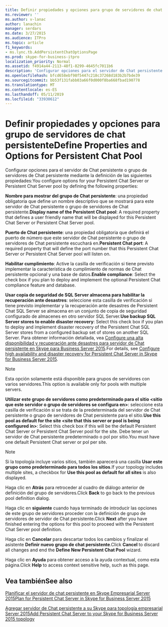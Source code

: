 ```yaml
---
title: Definir propiedades y opciones para grupo de servidores de chat persistente
ms.reviewer: ''
ms.author: v-lanac
author: lanachin
manager: serdars
ms.date: 3/27/2015
ms.audience: ITPro
ms.topic: article
f1_keywords:
- ms.lync.tb.AddPersistentChatOptionsPage
ms.prod: skype-for-business-itpro
localization_priority: Normal
ms.assetid: f4914a44-2113-48f1-8299-4645fc7011b6
description: 'Configurar opciones para el servidor de Chat persistente o grupo de servidores de Chat persistente mediante la definición de las siguientes propiedades:'
ms.openlocfilehash: bfcd658ebf98f5447c218c37268d183b2b7bde39
ms.sourcegitcommit: bb53f131fabb03a66f0d000f8ba668fbad190778
ms.translationtype: MT
ms.contentlocale: es-ES
ms.lasthandoff: 05/11/2019
ms.locfileid: "33930612"
---
```

# <a name="define-properties-and-options-for-persistent-chat-pool"></a><span data-ttu-id="e9b73-103">Definir propiedades y opciones para grupo de servidores de chat persistente</span><span class="sxs-lookup"><span data-stu-id="e9b73-103">Define Properties and Options for Persistent Chat Pool</span></span>
 
<span data-ttu-id="e9b73-104">Configurar opciones para el servidor de Chat persistente o grupo de servidores de Chat persistente mediante la definición de las siguientes propiedades:</span><span class="sxs-lookup"><span data-stu-id="e9b73-104">You configure options for your Persistent Chat Server or Persistent Chat Server pool by defining the following properties:</span></span>
  
 <span data-ttu-id="e9b73-105">**Nombre para mostrar del grupo de Chat persistente**: una propiedad obligatoria que define un nombre descriptivo que se mostrará para este servidor de Chat persistente o grupo de servidores de Chat persistente.</span><span class="sxs-lookup"><span data-stu-id="e9b73-105">**Display name of the Persistent Chat pool**: A required property that defines a user friendly name that will be displayed for this Persistent Chat Server or Persistent Chat Server pool.</span></span>
  
 <span data-ttu-id="e9b73-106">**Puerto de Chat persistente**: una propiedad obligatoria que definirá el puerto de número que este servidor de Chat persistente o grupo de servidores de Chat persistente escuchará en.</span><span class="sxs-lookup"><span data-stu-id="e9b73-106">**Persistent Chat port**: A required property that will define the port number that this Persistent Chat Server or Persistent Chat Server pool will listen on.</span></span>
  
 <span data-ttu-id="e9b73-107">**Habilitar cumplimiento**: Active la casilla de verificación si tiene previsto implementar la característica de cumplimiento de normas de Chat persistente opcional y una base de datos.</span><span class="sxs-lookup"><span data-stu-id="e9b73-107">**Enable compliance**: Select the check box if you plan to deploy and implement the optional Persistent Chat compliance feature and database.</span></span>
  
 <span data-ttu-id="e9b73-108">**Usar copia de seguridad de SQL Server almacena para habilitar la recuperación ante desastres**: seleccione esta casilla de verificación si tiene previsto implementar y la recuperación ante desastres de Persistent Chat SQL Server se almacena en un conjunto de copia de seguridad configurado de almacenes en otro servidor SQL Server.</span><span class="sxs-lookup"><span data-stu-id="e9b73-108">**Use backup SQL Server stores to enable disaster recovery**: Select this check box if you plan to deploy and implement disaster recovery of the Persistent Chat SQL Server stores from a configured backup set of stores on another SQL Server.</span></span> <span data-ttu-id="e9b73-109">Para obtener información detallada, vea [Configure una alta disponibilidad y recuperación ante desastres para servidor de Chat persistente en Skype para Business Server 2015](../../deploy/deploy-persistent-chat-server/configure-hadr-for-persistent-chat.md).</span><span class="sxs-lookup"><span data-stu-id="e9b73-109">For details, see [Configure high availability and disaster recovery for Persistent Chat Server in Skype for Business Server 2015](../../deploy/deploy-persistent-chat-server/configure-hadr-for-persistent-chat.md).</span></span>
  
> [!NOTE]
> <span data-ttu-id="e9b73-110">Esta opción solamente está disponible para grupos de servidores con varios servidores.</span><span class="sxs-lookup"><span data-stu-id="e9b73-110">This option is available only for pools with multiple servers.</span></span> 
  
 <span data-ttu-id="e9b73-111">**Utilizar este grupo de servidores como predeterminado para el sitio \<sitio que este servidor o grupo de servidores se configura en\>**: seleccione esta casilla de verificación si se trata de la predeterminada del servidor de Chat persistente o grupo de servidores de Chat persistente para el sitio.</span><span class="sxs-lookup"><span data-stu-id="e9b73-111">**Use this pool as default for the site \<site that this server or pool is being configured in\>**: Select this check box if this will be the default Persistent Chat Server or Persistent Chat Server pool for the site.</span></span> <span data-ttu-id="e9b73-112">Debe tener un servidor de Chat persistente predeterminado o pol por sitio.</span><span class="sxs-lookup"><span data-stu-id="e9b73-112">You must have one default Persistent Chat server or pol per site.</span></span>
  
> [!NOTE]
> <span data-ttu-id="e9b73-113">Si la topología incluye varios sitios, también aparecerá una casilla **Usar este grupo como predeterminado para todos los sitios**.</span><span class="sxs-lookup"><span data-stu-id="e9b73-113">If your topology includes multiple sites, a checkbox for **Use this pool as default for all sites** is also displayed.</span></span>
  
<span data-ttu-id="e9b73-114">Haga clic en **Atrás** para retroceder al cuadro de diálogo anterior de definición del grupo de servidores.</span><span class="sxs-lookup"><span data-stu-id="e9b73-114">Click **Back** to go back to the previous pool definition dialog.</span></span>
  
<span data-ttu-id="e9b73-115">Haga clic en **siguiente** cuando haya terminado de introducir las opciones de este grupo de servidores proceder con la definición de grupo de servidores de servidor de Chat persistente.</span><span class="sxs-lookup"><span data-stu-id="e9b73-115">Click **Next** after you have finished entering the options for this pool to proceed with the Persistent Chat Server pool definition.</span></span>
  
<span data-ttu-id="e9b73-116">Haga clic en **Cancelar** para descartar todos los cambios y finalizar el asistente **Definir nuevo grupo de chat persistente**.</span><span class="sxs-lookup"><span data-stu-id="e9b73-116">Click **Cancel** to discard all changes and end the **Define New Persistent Chat Pool** wizard.</span></span>
  
<span data-ttu-id="e9b73-117">Haga clic en **Ayuda** para obtener acceso a la ayuda contextual, como esta página.</span><span class="sxs-lookup"><span data-stu-id="e9b73-117">Click **Help** to access context sensitive help, such as this page.</span></span>
  
## <a name="see-also"></a><span data-ttu-id="e9b73-118">Vea también</span><span class="sxs-lookup"><span data-stu-id="e9b73-118">See also</span></span>

[<span data-ttu-id="e9b73-119">Planificar el servidor de chat persistente en Skype Empresarial Server 2015</span><span class="sxs-lookup"><span data-stu-id="e9b73-119">Plan for Persistent Chat Server in Skype for Business Server 2015</span></span>](../../plan-your-deployment/persistent-chat-server/persistent-chat-server.md)
  
[<span data-ttu-id="e9b73-120">Agregar servidor de Chat persistente a su Skype para topología empresarial Server 2015</span><span class="sxs-lookup"><span data-stu-id="e9b73-120">Add Persistent Chat Server to your Skype for Business Server 2015 topology</span></span>](../../deploy/deploy-persistent-chat-server/add-persistent-chat-server.md)
